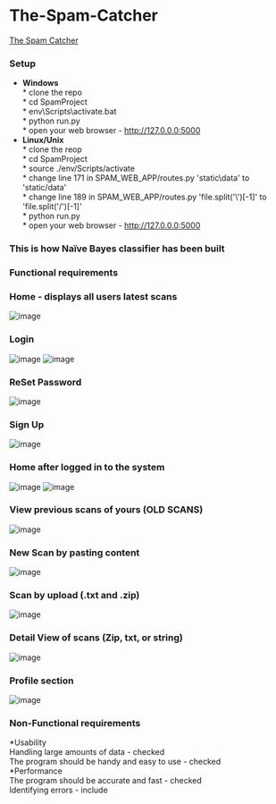 # The-Spam-Catcher
[The Spam Catcher](http://35.222.93.157:5000/)
### Setup
* __Windows__
 <br> * clone the repo
 <br> * cd SpamProject
 <br> * env\Scripts\activate.bat
 <br> * python run.py
 <br> * open your web browser - http://127.0.0.0:5000
 *  __Linux/Unix__
 <br> * clone the reop
 <br> * cd SpamProject
 <br> * source ./env/Scripts/activate
 <br> * change line 171 in SPAM_WEB_APP/routes.py 'static\\data' to 'static/data'
 <br> * change line 189 in SPAM_WEB_APP/routes.py 'file.split('\\')[-1]' to 'file.split('/')[-1]'
 <br> * python run.py
 <br> * open your web browser - http://127.0.0.0:5000
 ### This is how Naïve Bayes classifier has been built
 ### Functional requirements
### Home - displays all users latest scans <br>
 ![image](https://user-images.githubusercontent.com/20130001/71548917-2bf0cf00-29db-11ea-8f48-9e232e5a5139.png)
### Login <br>
![image](https://user-images.githubusercontent.com/20130001/71548926-42972600-29db-11ea-829a-9b7369417717.png)
![image](https://user-images.githubusercontent.com/20130001/71548929-5b9fd700-29db-11ea-9f6f-e36d45e1e753.png)
### ReSet Password <br>
![image](https://user-images.githubusercontent.com/20130001/71554177-e0bdd700-2a41-11ea-8954-e1c05975e7ab.png)
### Sign Up <br>
![image](https://user-images.githubusercontent.com/20130001/71548930-6d817a00-29db-11ea-82c4-5bf0d610e9b9.png)
### Home after logged in to the system <br>
![image](https://user-images.githubusercontent.com/20130001/71548941-99046480-29db-11ea-9946-30d971e01055.png)
![image](https://user-images.githubusercontent.com/20130001/71548953-b46f6f80-29db-11ea-9f0e-4caa6880dcc4.png)
### View previous scans of yours (OLD SCANS) <br>
![image](https://user-images.githubusercontent.com/20130001/71548960-cea94d80-29db-11ea-9166-9d45b86f1f66.png)
### New Scan by pasting content <br>
![image](https://user-images.githubusercontent.com/20130001/71548969-eb458580-29db-11ea-9c65-104230b29498.png)
### Scan by upload (.txt and .zip) <br>
![image](https://user-images.githubusercontent.com/20130001/71548971-04e6cd00-29dc-11ea-9c9e-971b736c3999.png)
### Detail View of scans (Zip, txt, or string) <br>
![image](https://user-images.githubusercontent.com/20130001/71554188-1662c000-2a42-11ea-8573-aa2985321d9b.png)
### Profile section <br>
![image](https://user-images.githubusercontent.com/20130001/71548979-28117c80-29dc-11ea-8022-d7ed63f04b55.png)
 ### Non-Functional requirements
*Usability
  <br> Handling large amounts of data - checked
  <br> The program should be handy and easy to use  - checked
<br>*Performance 
  <br> The program should be accurate and fast - checked
  <br> Identifying errors - include 

